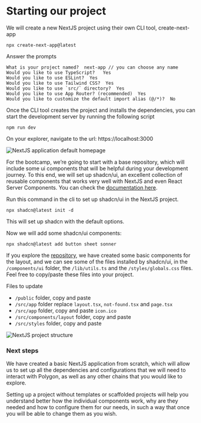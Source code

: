 # Starting our project

We will create a new NextJS project using their own CLI tool, create-next-app

```
npx create-next-app@latest
```

Answer the prompts

```
What is your project named?  next-app // you can choose any name
Would you like to use TypeScript?   Yes
Would you like to use ESLint?  Yes
Would you like to use Tailwind CSS?  Yes
Would you like to use `src/` directory?  Yes
Would you like to use App Router? (recommended)  Yes
Would you like to customize the default import alias (@/*)?  No
```

Once the CLI tool creates the project and installs the dependencies, you can start the development server by running the following script

```
npm run dev
```

On your explorer, navigate to the url: https://localhost:3000

![NextJS application default homepage](https://react-to-web3-bootcamp.vercel.app/content/module-2/L1/1-next-app.png)

For the bootcamp, we’re going to start with a base repository, which will include some ui components that will be helpful during your development journey. To this end, we will set up shadcn/ui, an excellent collection of reusable components that works very well with NextJS and even React Server Components. You can check the [documentation here](https://ui.shadcn.com/docs).

Run this command in the cli to set up shadcn/ui in the NextJS project.

```
npx shadcn@latest init -d
```

This will set up shadcn with the default options.

Now we will add some shadcn/ui components:

```
npx shadcn@latest add button sheet sonner
```

If you explore the [repository](https://github.com/Dablclub/etherstart), we have created some basic components for the layout, and we can see some of the files installed by shadcn/ui, in the `/components/ui` folder, the `/lib/utils.ts` and the `/styles/globals.css` files. Feel free to copy/paste these files into your project.

Files to update

- `/public` folder, copy and paste
- `/src/app` folder replace `layout.tsx`, `not-found.tsx` and `page.tsx`
- `/src/app` folder, copy and paste `icon.ico`
- `/src/components/layout` folder, copy and paste
- `/src/styles` folder, copy and paste

![NextJS project structure](https://react-to-web3-bootcamp.vercel.app/content/module-2/L1/2-project-structure.png)

### Next steps

We have created a basic NextJS application from scratch, which will allow us to set up all the dependencies and configurations that we will need to interact with Polygon, as well as any other chains that you would like to explore.

Setting up a project without templates or scaffolded projects will help you understand better how the individual components work, why are they needed and how to configure them for our needs, in such a way that once you will be able to change them as you wish.
